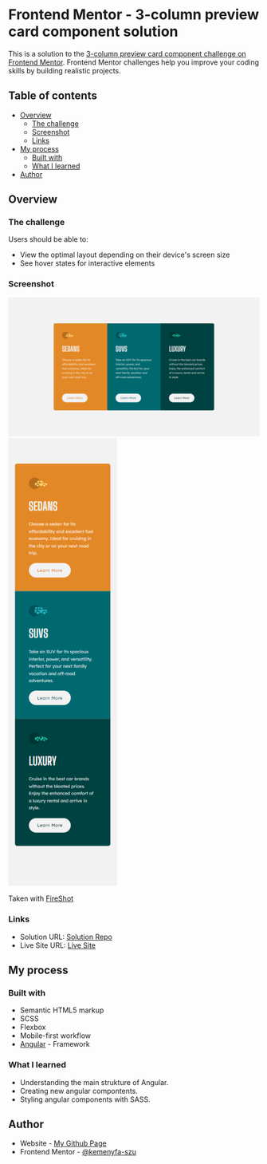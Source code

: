 # Frontend Mentor - 3-column preview card component solution

This is a solution to the [3-column preview card component challenge on Frontend Mentor](https://www.frontendmentor.io/challenges/3column-preview-card-component-pH92eAR2-). Frontend Mentor challenges help you improve your coding skills by building realistic projects.

## Table of contents

- [Overview](#overview)
  - [The challenge](#the-challenge)
  - [Screenshot](#screenshot)
  - [Links](#links)
- [My process](#my-process)
  - [Built with](#built-with)
  - [What I learned](#what-i-learned)
- [Author](#author)

## Overview

### The challenge

Users should be able to:

- View the optimal layout depending on their device's screen size
- See hover states for interactive elements

### Screenshot

![Desktop](./src/assets/screenshot/screenshot-desktop.jpg)
![Mobile](./src/assets/screenshot/screenshot-mobile.jpg)

Taken with [FireShot](https://getfireshot.com/)

### Links

- Solution URL: [Solution Repo](https://github.com/kemenyfa-szu/frontendmentor-008-car-rent-landingpage)
- Live Site URL: [Live Site](https://kemenyfa-szu.github.io/frontend-mentor/008-car-rend-landingpage/)

## My process

### Built with

- Semantic HTML5 markup
- SCSS
- Flexbox
- Mobile-first workflow
- [Angular](https://angular.io/) - Framework

### What I learned

- Understanding the main strukture of Angular.
- Creating new angular compontents.
- Styling angular components with SASS.

## Author

- Website - [My Github Page](https://kemenyfa-szu.github.io/)
- Frontend Mentor - [@kemenyfa-szu](https://www.frontendmentor.io/profile/kemenyfa-szu)
